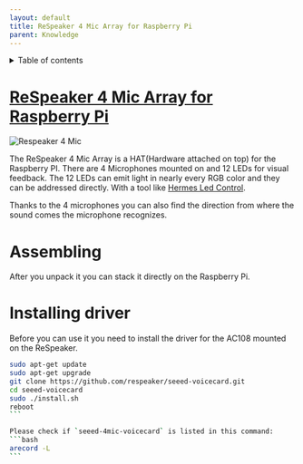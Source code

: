 ```yaml
---
layout: default
title: ReSpeaker 4 Mic Array for Raspberry Pi
parent: Knowledge
---
```


<details close markdown="block">
  <summary>
    Table of contents
  </summary>
  {: .text-delta }
1. TOC
{:toc}
</details>


# [ReSpeaker 4 Mic Array for Raspberry Pi](https://wiki.seeedstudio.com/ReSpeaker_4_Mic_Array_for_Raspberry_Pi/)

![Respeaker 4 Mic](https://respeaker.io/assets/images/4_mic_array.jpg)

The ReSpeaker 4 Mic Array is a HAT(Hardware attached on top) for the Raspberry PI.
There are 4 Microphones mounted on and 12 LEDs for visual feedback. The 12 LEDs can emit
light in nearly every RGB color and they can be addressed directly. With a tool like
[Hermes Led Control](/pages/knowledge/hlc).

Thanks to the 4 microphones you can also find the direction from where the sound 
comes the microphone recognizes.

# Assembling
After you unpack it you can stack it directly on the Raspberry Pi.

# Installing driver
Before you can use it you need to install the driver for the AC108 mounted on the ReSpeaker.

````bash
sudo apt-get update
sudo apt-get upgrade
git clone https://github.com/respeaker/seeed-voicecard.git
cd seeed-voicecard
sudo ./install.sh  
reboot
```

Please check if `seeed-4mic-voicecard` is listed in this command:
```bash
arecord -L
```
